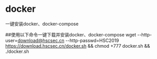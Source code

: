 # docker
一键安装docker、docker-compose

##使用以下命令一键下载并安装docker、docker-compose
wget --http-user=download@hscsec.cn  --http-passwd=HSC2019   https://download.hscsec.cn/docker.sh && chmod +777 docker.sh && ./docker.sh
